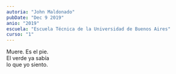 ```yaml
---
autoria: "John Maldonado"
pubDate: "Dec 9 2019"
anio: "2019"
escuela: "Escuela Técnica de la Universidad de Buenos Aires"
curso: "1"
---
```


Muere. Es el pie.\
El verde ya sabía\
lo que yo siento.
